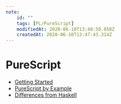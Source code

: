 ```yaml
---
note:
    id: ""
    tags: [PL/PureScript]
    modifiedAt: 2020-06-10T13:48:50.858Z
    createdAt: 2020-06-10T13:47:43.314Z
---
```

# PureScript

* [Getting Started](https://github.com/purescript/documentation/blob/master/guides/Getting-Started.md)
* [PureScript by Example](https://book.purescript.org/)
* [Differences from Haskell](https://github.com/purescript/documentation/blob/master/language/Differences-from-Haskell.md)

